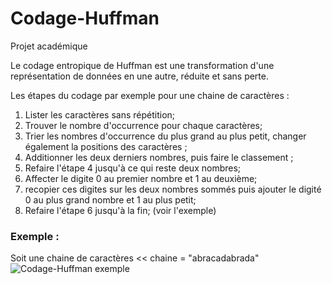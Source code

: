 # Codage-Huffman
Projet académique

Le codage entropique de Huffman est une transformation d'une représentation de données en une autre, réduite et sans perte.

Les étapes du codage par exemple pour une chaine de caractères :

1. Lister les caractères sans répétition;
2. Trouver le nombre d'occurrence pour chaque caractères;
3. Trier les nombres d'occurrence du plus grand au plus petit, changer également la positions des caractères ;
4. Additionner les deux derniers nombres, puis faire le classement ; 
5. Refaire l'étape 4 jusqu'à ce qui reste deux nombres;
6. Affecter le digite 0 au premier nombre et 1 au deuxième;
7. recopier ces digites sur les deux nombres sommés puis ajouter le digité 0 au plus grand nombre et 1 au plus petit;
8. Refaire l'étape 6 jusqu'à la fin; (voir l'exemple)

### Exemple :
Soit une chaine de caractères << chaine = "abracadabrada"
![Codage-Huffman exemple](Images/example1.png)
